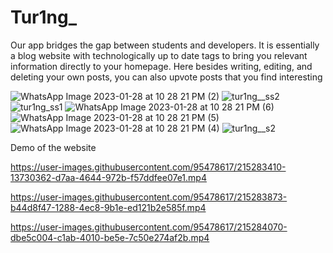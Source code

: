 # Tur1ng_

Our app bridges the gap between students and developers. It is essentially a blog website with technologically up to date tags to bring you relevant information directly to your homepage. Here besides writing, editing, and deleting your own posts, you can also upvote posts that you find interesting

![WhatsApp Image 2023-01-28 at 10 28 21 PM (2)](https://user-images.githubusercontent.com/95478617/215279501-757ee502-0447-42a2-b6e5-d8b89f541c61.jpeg)
![tur1ng__ss2](https://user-images.githubusercontent.com/95478617/215736223-c24bf57e-49ab-4b69-ae99-65f287bd9558.png)
![tur1ng_ss1](https://user-images.githubusercontent.com/95478617/215501102-d46b61ec-c88d-4166-993c-81f60110d659.png)
![WhatsApp Image 2023-01-28 at 10 28 21 PM (6)](https://user-images.githubusercontent.com/95478617/215279506-e4e66a03-4cb3-4490-83ea-4d27d0ab5b97.jpeg)
![WhatsApp Image 2023-01-28 at 10 28 21 PM (5)](https://user-images.githubusercontent.com/95478617/215279508-612377cf-fea3-4a79-89fa-43a8332a144b.jpeg)
![WhatsApp Image 2023-01-28 at 10 28 21 PM (4)](https://user-images.githubusercontent.com/95478617/215279511-335131ba-495a-4f08-a27c-bf1a91903d43.jpeg)
![tur1ng__s2](https://user-images.githubusercontent.com/95478617/216022863-0bcecbfb-d8b6-4748-a3d3-48caffaf492f.png)

Demo of the website

https://user-images.githubusercontent.com/95478617/215283410-13730362-d7aa-4644-972b-f57ddfee07e1.mp4



https://user-images.githubusercontent.com/95478617/215283873-b44d8f47-1288-4ec8-9b1e-ed121b2e585f.mp4



https://user-images.githubusercontent.com/95478617/215284070-dbe5c004-c1ab-4010-be5e-7c50e274af2b.mp4

